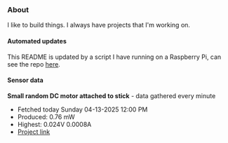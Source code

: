 ### About
I like to build things. I always have projects that I'm working on.

#### Automated updates
This README is updated by a script I have running on a Raspberry Pi, can see the repo [here](https://github.com/jdc-cunningham/raspi-git-repo-updater).

#### Sensor data


**Small random DC motor attached to stick** - data gathered every minute
- Fetched today Sunday 04-13-2025 12:00 PM
- Produced: 0.76 mW
- Highest: 0.024V 0.0008A
- [Project link](https://github.com/jdc-cunningham/turbine-raspi)